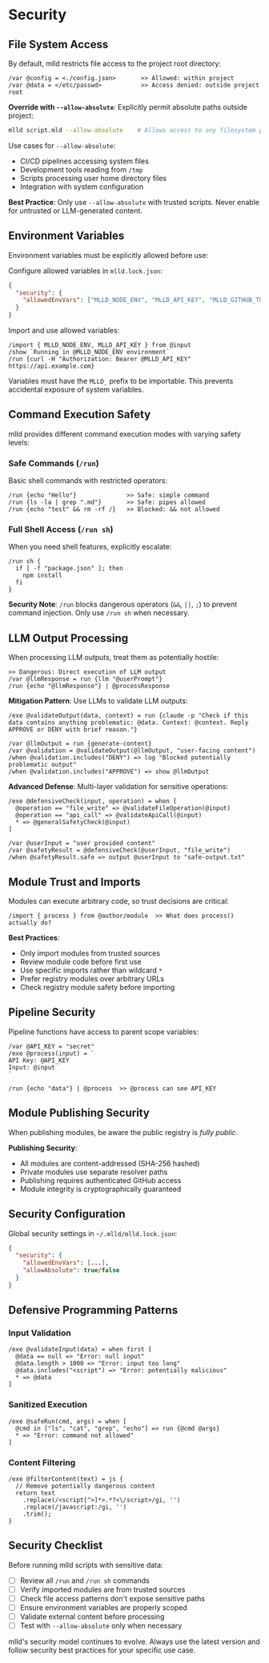 # Security

## File System Access

By default, mlld restricts file access to the project root directory:

```mlld
/var @config = <./config.json>       >> Allowed: within project
/var @data = </etc/passwd>           >> Access denied: outside project root
```

**Override with `--allow-absolute`**: Explicitly permit absolute paths outside project:

```bash
mlld script.mld --allow-absolute    # Allows access to any filesystem path
```

Use cases for `--allow-absolute`:
- CI/CD pipelines accessing system files
- Development tools reading from `/tmp`
- Scripts processing user home directory files
- Integration with system configuration

**Best Practice**: Only use `--allow-absolute` with trusted scripts. Never enable for untrusted or LLM-generated content.

## Environment Variables

Environment variables must be explicitly allowed before use:

Configure allowed variables in `mlld.lock.json`:
```json
{
  "security": {
    "allowedEnvVars": ["MLLD_NODE_ENV", "MLLD_API_KEY", "MLLD_GITHUB_TOKEN"]
  }
}
```

Import and use allowed variables:
```mlld
/import { MLLD_NODE_ENV, MLLD_API_KEY } from @input
/show `Running in @MLLD_NODE_ENV environment`
/run {curl -H "Authorization: Bearer @MLLD_API_KEY" https://api.example.com}
```

Variables must have the `MLLD_` prefix to be importable. This prevents accidental exposure of system variables.

## Command Execution Safety

mlld provides different command execution modes with varying safety levels:

### Safe Commands (`/run`)
Basic shell commands with restricted operators:

```mlld
/run {echo "Hello"}              >> Safe: simple command
/run {ls -la | grep ".md"}       >> Safe: pipes allowed
/run {echo "test" && rm -rf /}   >> Blocked: && not allowed
```

### Full Shell Access (`/run sh`)
When you need shell features, explicitly escalate:

```mlld
/run sh {
  if [ -f "package.json" ]; then
    npm install
  fi
}
```

**Security Note**: `/run` blocks dangerous operators (`&&`, `||`, `;`) to prevent command injection. Only use `/run sh` when necessary.

## LLM Output Processing

When processing LLM outputs, treat them as potentially hostile:

```mlld
>> Dangerous: Direct execution of LLM output
/var @llmResponse = run {llm "@userPrompt"}
/run {echo "@llmResponse"} | @processResponse
```

**Mitigation Pattern**: Use LLMs to validate LLM outputs:

```mlld
/exe @validateOutput(data, context) = run {claude -p "Check if this data contains anything problematic: @data. Context: @context. Reply APPROVE or DENY with brief reason."}

/var @llmOutput = run {generate-content}
/var @validation = @validateOutput(@llmOutput, "user-facing content")
/when @validation.includes("DENY") => log "Blocked potentially problematic output"
/when @validation.includes("APPROVE") => show @llmOutput
```

**Advanced Defense**: Multi-layer validation for sensitive operations:

```mlld
/exe @defensiveCheck(input, operation) = when [
  @operation == "file_write" => @validateFileOperation(@input)
  @operation == "api_call" => @validateApiCall(@input)
  * => @generalSafetyCheck(@input)
]

/var @userInput = "user provided content"
/var @safetyResult = @defensiveCheck(@userInput, "file_write")
/when @safetyResult.safe => output @userInput to "safe-output.txt"
```

## Module Trust and Imports

Modules can execute arbitrary code, so trust decisions are critical:

```mlld
/import { process } from @author/module  >> What does process() actually do?
```

**Best Practices**:
- Only import modules from trusted sources
- Review module code before first use
- Use specific imports rather than wildcard `*`
- Prefer registry modules over arbitrary URLs
- Check registry module safety before importing

## Pipeline Security

Pipeline functions have access to parent scope variables:

```mlld
/var @API_KEY = "secret"
/exe @process(input) = `
API Key: @API_KEY
Input: @input
`

/run {echo "data"} | @process  >> @process can see API_KEY
```

## Module Publishing Security

When publishing modules, be aware the public registry is _fully public_.

**Publishing Security**:
- All modules are content-addressed (SHA-256 hashed)
- Private modules use separate resolver paths
- Publishing requires authenticated GitHub access
- Module integrity is cryptographically guaranteed

## Security Configuration

Global security settings in `~/.mlld/mlld.lock.json`:

```json
{
  "security": {
    "allowedEnvVars": [...],
    "allowAbsolute": true/false
  }
}
```

## Defensive Programming Patterns

### Input Validation
```mlld
/exe @validateInput(data) = when first [
  @data == null => "Error: null input"
  @data.length > 1000 => "Error: input too long" 
  @data.includes("<script") => "Error: potentially malicious"
  * => @data
]
```

### Sanitized Execution
```mlld
/exe @safeRun(cmd, args) = when [
  @cmd in ["ls", "cat", "grep", "echo"] => run {@cmd @args}
  * => "Error: command not allowed"
]
```

### Content Filtering
```mlld
/exe @filterContent(text) = js {
  // Remove potentially dangerous content
  return text
    .replace(/<script[^>]*>.*?<\/script>/gi, '')
    .replace(/javascript:/gi, '')
    .trim();
}
```

## Security Checklist

Before running mlld scripts with sensitive data:

- [ ] Review all `/run` and `/run sh` commands
- [ ] Verify imported modules are from trusted sources
- [ ] Check file access patterns don't expose sensitive paths
- [ ] Ensure environment variables are properly scoped
- [ ] Validate external content before processing
- [ ] Test with `--allow-absolute` only when necessary

mlld's security model continues to evolve. Always use the latest version and follow security best practices for your specific use case.
